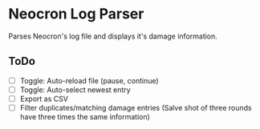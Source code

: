 # Neocron Log Parser
Parses Neocron's log file and displays it's damage information.

## ToDo
- [ ] Toggle: Auto-reload file (pause, continue)
- [ ] Toggle: Auto-select newest entry
- [ ] Export as CSV
- [ ] Filter duplicates/matching damage entries (Salve shot of three rounds have three times the same information)